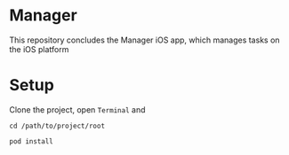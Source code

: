 # Manager
This repository concludes the Manager iOS app, which manages tasks on the iOS platform

# Setup
Clone the project, open `Terminal` and
```
cd /path/to/project/root
```
```
pod install
```
